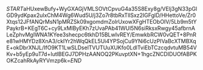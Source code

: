 $START$aHUxewBufy+WyGXAGjVMLSOVtCpvuG4a35S8Exy8g/VElj3gN33pGlGD9ydKpax2ulxChM4Wg6Wud5U/j3Zo7r8tbRxTllSxz2IGFgID/HHettoVe/Zr0Xtqs12JFfANQrMsN1pMRZSk09xgomdmZolrUxowXFgHTEObOIV/5Lb9m5tYPaykrB+KEgT6C+cy9LxMlByEKh7zUvaPAb41WUl5N6siRksxRwgy45afbrnALeZphvMgIWNA1KYee3shecpc6tkhD15BLwIvREY/EmwkbRCW0vQET+8PnRe81wHMYDz8XnA3/ckIYr2hWqQkEL5Ui4YPSojCu9YNi6cUzPIVaBcXTMBXqE+okDbrXNJL/IfO9KT1LwSLDselTVUTUuXUKfo0LdlTviEbTCzcqdvtuMB54VKv+b5yEp9uT7d+IutlBEGJ7DPHzAANOQ2PKuvptXN+1hgcZNCDIDUOfABPKOKZcahRkAyRYVmzp6k=$END$
